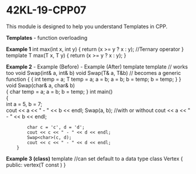 # 42KL-19-CPP07

This module is designed to help you understand Templates in CPP.

**Templates**
	- function overloading

**Example 1**
int max(int x, int y)
{
	return (x >= y ? x : y); //Ternary operator
}
template<typname T>
T max(T x, T y)
{
	return (x >= y ? x : y);
}

**Example 2**
	- Example (Before)									- Example (After)
		template<typename T>								template<typename T> //<class> works too
		void Swap(int& a, int& b)							void Swap(T& a, T&b) // becomes a generic function
		{													{
			int temp = a;										T temp = a;
			a = b;												a = b;
			b = temp;											b = temp;
		}													}
		void Swap(char& a, char& b)							
		{
			char temp = a;
			a = b;
			b = temp;
		}
		int main()											
		{													
			int a = 5, b = 7;																
			cout << a << " - " << b << endl;
			Swap<int>(a, b); //with or without <int>
			cout << a << " - " << b << endl;

			char c = 'c', d = 'd';
			cout << c << " - " << d << endl;
			Swap<char>(c, d);
			cout << c << " - " << d << endl;
		}
	
**Example 3 (class)**
	template<typename T = float> //can set default to a data type
	class Vertex
	{
		public:
			vertex(T const )
	}

